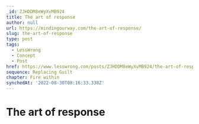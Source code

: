 ```yaml
---
_id: ZJHDDM8eWyXvMB924
title: The art of response
author: null
url: https://mindingourway.com/the-art-of-response/
slug: the-art-of-response
type: post
tags:
  - LessWrong
  - Concept
  - Post
href: https://www.lesswrong.com/posts/ZJHDDM8eWyXvMB924/the-art-of-response
sequence: Replacing Guilt
chapter: Fire within
synchedAt: '2022-08-30T08:16:33.338Z'
---
```

# The art of response

